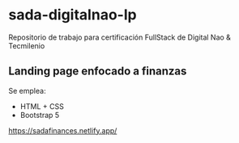 # sada-digitalnao-lp
Repositorio de trabajo para certificación FullStack de Digital Nao &amp; Tecmilenio
## Landing page enfocado a **finanzas**
Se emplea: 
- HTML + CSS
- Bootstrap 5

https://sadafinances.netlify.app/
